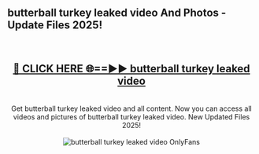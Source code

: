 <h2>butterball turkey leaked video And Photos - Update Files 2025!</h2>
<br>
<div align="center">
<h2><a href="https://linkcuts.com/hfmhzwbr" rel="nofollow">🔴 CLICK HERE 🌐==►► butterball turkey leaked video</a></h2>
<br>
Get butterball turkey leaked video and all content. Now you can access all videos and pictures of butterball turkey leaked video. New Updated Files 2025!
<br>
<br>
<a href="https://linkcuts.com/hfmhzwbr" rel="nofollow" data-target="animated-image.originalLink"><img src="https://i.ibb.co.com/WyWwxjT/player-gif2.gif" alt="butterball turkey leaked video OnlyFans" style="max-width: 100%; display: inline-block;" data-target="animated-image.originalImage"></a>
</div>
<br>